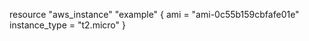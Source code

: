 resource "aws_instance" "example" {
  ami           = "ami-0c55b159cbfafe01e"
  instance_type = "t2.micro"
}
